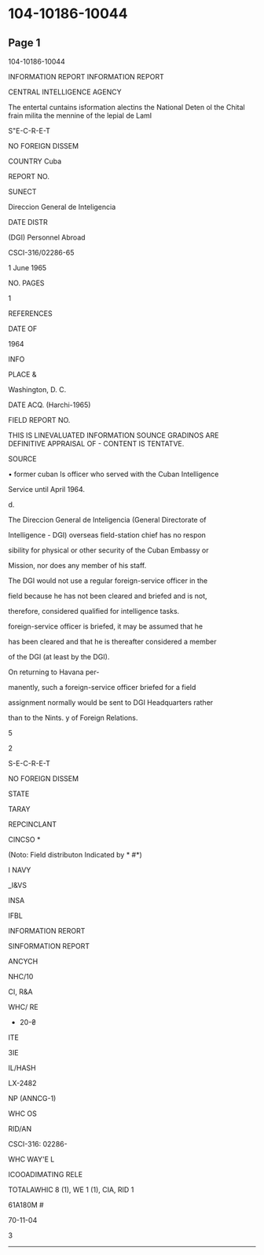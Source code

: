 # 104-10186-10044

## Page 1

104-10186-10044

INFORMATION REPORT INFORMATION REPORT

CENTRAL INTELLIGENCE AGENCY

The entertal cuntains isformation alectins the National Deten ol the Chital frain milita the mennine of the lepial de LamI

S"E-C-R-E-T

NO FOREIGN DISSEM

COUNTRY Cuba

REPORT NO.

SUNECT

Direccion General de Inteligencia

DATE DISTR

(DGI) Personnel Abroad

CSCI-316/02286-65

1 June 1965

NO. PAGES

1

REFERENCES

DATE OF

1964

INFO

PLACE &

Washington, D. C.

DATE ACQ. (Harchi-1965)

FIELD REPORT NO.

THIS IS LINEVALUATED INFORMATION SOUNCE GRADINOS ARE DEFINITIVE APPRAISAL OF - CONTENT IS TENTATVE.

SOURCE

• former cuban Is officer who served with the Cuban Intelligence

Service until April 1964.

d.

The Direccion General de Inteligencia (General Directorate of

Intelligence - DGI) overseas field-station chief has no respon

sibility for physical or other security of the Cuban Embassy or

Mission, nor does any member of his staff.

The DGI would not use a regular foreign-service officer in the

field because he has not been cleared and briefed and is not,

therefore, considered qualified for intelligence tasks.

foreign-service officer is briefed, it may be assumed that he

has been cleared and that he is thereafter considered a member

of the DGI (at least by the DGI).

On returning to Havana per-

manently, such a foreign-service officer briefed for a field

assignment normally would be sent to DGI Headquarters rather

than to the Nints. y of Foreign Relations.

5

2

S-E-C-R-E-T

NO FOREIGN DISSEM

STATE

TARAY

REPCINCLANT

CINCSO *

(Noto: Field distributon Indicated by * #*)

I NAVY

_I&VS

INSA

IFBL

INFORMATION RERORT

SINFORMATION REPORT

ANCYCH

NHC/10

CI, R&A

WHC/ RE

- 20-₴

ITE

3IE

IL/HASH

LX-2482

NP (ANNCG-1)

WHC OS

RID/AN

CSCI-316: 02286-

WHC WAY'E L

ICOOADIMATING RELE

TOTALAWHIC 8 (1), WE 1 (1), CIA, RID 1

61A180M #

70-11-04

3

---

